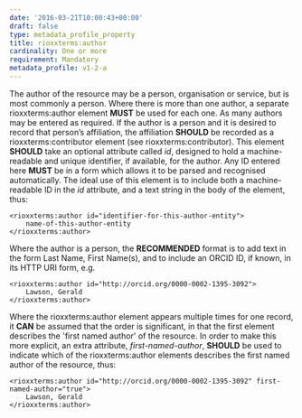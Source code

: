 ```yaml
---
date: '2016-03-21T10:00:43+00:00'
draft: false
type: metadata_profile_property
title: rioxxterms:author
cardinality: One or more
requirement: Mandatory
metadata_profile: v1-2-a
---
```

The author of the resource may be a person, organisation or service, but is most commonly a person. Where there is more than one author, a separate rioxxterms:author element **MUST** be used for each one.
As many authors may be entered as required. If the author is a person and it is desired to record that person’s affiliation, the affiliation **SHOULD** be recorded as a rioxxterms:contributor element (see rioxxterms:contributor).
This element **SHOULD** take an optional attribute called *id*, designed to hold a machine-readable and unique identifier, if available, for the author. Any ID entered here **MUST** be in a form which allows it to be parsed and recognised automatically. The ideal use of this element is to include both a machine-readable ID in the *id* attribute, and a text string in the body of the element, thus:

    <rioxxterms:author id="identifier-for-this-author-entity">
        name-of-this-author-entity
    </rioxxterms:author>

Where the author is a person, the **RECOMMENDED** format is to add text in the form Last Name, First Name(s), and to include an ORCID ID, if known, in its HTTP URI form, e.g. 

    <rioxxterms:author id="http://orcid.org/0000-0002-1395-3092">
        Lawson, Gerald
    </rioxxterms:author>

Where the rioxxterms:author element appears multiple times for one record, it **CAN** be assumed that the order is significant, in that the first element describes the 'first named author' of the resource. In order to make this more explicit, an extra attribute, *first-named-author*, **SHOULD** be used to indicate which of the rioxxterms:author elements describes the first named author of the resource, thus:

    <rioxxterms:author id="http://orcid.org/0000-0002-1395-3092" first-named-author="true">
        Lawson, Gerald
    </rioxxterms:author>
